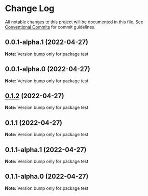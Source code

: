 # Change Log

All notable changes to this project will be documented in this file.
See [Conventional Commits](https://conventionalcommits.org) for commit guidelines.

## 0.0.1-alpha.1 (2022-04-27)

**Note:** Version bump only for package test

## 0.0.1-alpha.0 (2022-04-27)

**Note:** Version bump only for package test

## [0.1.2](https://github.com/luigiminardim/next-endpoint/compare/v0.1.1...v0.1.2) (2022-04-27)

**Note:** Version bump only for package test

## 0.1.1 (2022-04-27)

**Note:** Version bump only for package test

## 0.1.1-alpha.1 (2022-04-27)

**Note:** Version bump only for package test

## 0.1.1-alpha.0 (2022-04-27)

**Note:** Version bump only for package test

